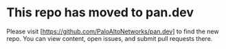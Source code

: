 # This repo has moved to pan.dev

Please visit [https://github.com/PaloAltoNetworks/pan.dev] to find the new repo. You can view content, open issues, and submit pull requests there.